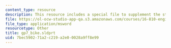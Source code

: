 ```yaml
---
content_type: resource
description: This resource includes a special file to supplement the student work.
file: https://ol-ocw-studio-app-qa.s3.amazonaws.com/courses/16-810-engineering-design-and-rapid-prototyping-january-iap-2005/7bec590271a2c219a2e00028a9ff8e99_gp7_bike.sldprt
file_type: application/msword
resourcetype: Other
title: gp7_bike.sldprt
uid: 7bec5902-71a2-c219-a2e0-0028a9ff8e99
---
```

